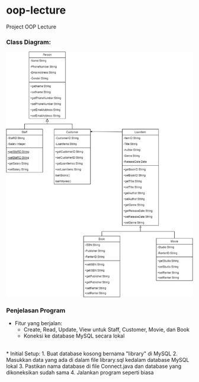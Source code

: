 # oop-lecture

Project OOP Lecture

### Class Diagram:
![classDiagramPic](https://github.com/richard483/oop-lecture/blob/master/img/oop_classDiagram.png)


### Penjelasan Program
* Fitur yang berjalan:
    * Create, Read, Update, View untuk Staff, Customer, Movie, dan Book
    * Koneksi ke database MySQL secara lokal
<br/>
* Initial Setup:
    1. Buat database kosong bernama "library" di MySQL
    2. Masukkan data yang ada di dalam file library.sql kedalam database MySQL lokal
    3. Pastikan nama database di file Connect.java dan database yang dikoneksikan sudah sama
    4. Jalankan program seperti biasa


